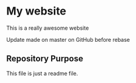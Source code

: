 # My website

This is a really awesome website

Update made on master on GitHub before rebase

## Repository Purpose

This file is just a readme file.
